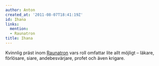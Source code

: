 ```yaml
---
author: Anton
created_at: '2011-08-07T18:41:19Z'
id: Ihana
links:
  mention:
  - Raunatron
title: Ihana
---
```


Kvinnlig präst inom [Raunatron] vars roll omfattar lite allt möjligt – läkare, förlösare, siare,
andebesvärjare, profet och även krigare.

  [Raunatron]: Raunatron
